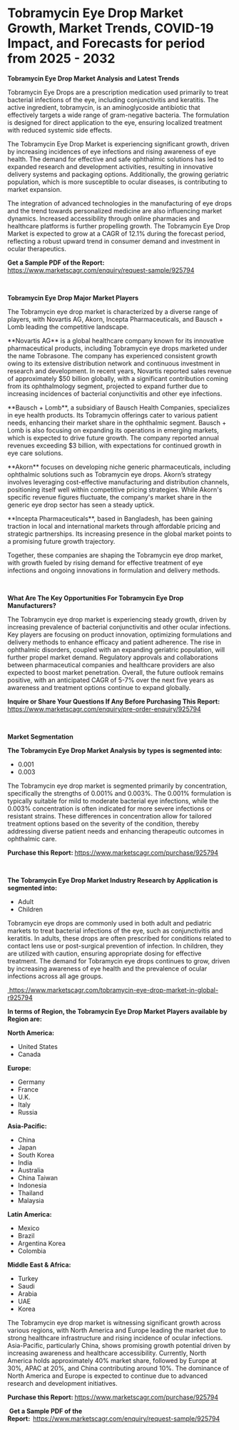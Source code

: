 <p><h1>Tobramycin Eye Drop Market Growth, Market Trends, COVID-19 Impact, and Forecasts for period from 2025 - 2032</h1></p><p><strong>Tobramycin Eye Drop Market Analysis and Latest Trends</strong></p>
<p><p>Tobramycin Eye Drops are a prescription medication used primarily to treat bacterial infections of the eye, including conjunctivitis and keratitis. The active ingredient, tobramycin, is an aminoglycoside antibiotic that effectively targets a wide range of gram-negative bacteria. The formulation is designed for direct application to the eye, ensuring localized treatment with reduced systemic side effects.</p><p>The Tobramycin Eye Drop Market is experiencing significant growth, driven by increasing incidences of eye infections and rising awareness of eye health. The demand for effective and safe ophthalmic solutions has led to expanded research and development activities, resulting in innovative delivery systems and packaging options. Additionally, the growing geriatric population, which is more susceptible to ocular diseases, is contributing to market expansion.</p><p>The integration of advanced technologies in the manufacturing of eye drops and the trend towards personalized medicine are also influencing market dynamics. Increased accessibility through online pharmacies and healthcare platforms is further propelling growth. The Tobramycin Eye Drop Market is expected to grow at a CAGR of 12.1% during the forecast period, reflecting a robust upward trend in consumer demand and investment in ocular therapeutics.</p></p>
<p><strong>Get a Sample PDF of the Report:&nbsp;</strong> <a href="https://www.marketscagr.com/enquiry/request-sample/925794?utm_campaign=3517&utm_medium=2&utm_source=Github&utm_content=ia&utm_term=19042025&utm_id=tobramycin-eye-drop">https://www.marketscagr.com/enquiry/request-sample/925794</a></p>
<p>&nbsp;</p>
<p><strong>Tobramycin Eye Drop Major Market Players</strong></p>
<p><p>The Tobramycin eye drop market is characterized by a diverse range of players, with Novartis AG, Akorn, Incepta Pharmaceuticals, and Bausch + Lomb leading the competitive landscape. </p><p>**Novartis AG** is a global healthcare company known for its innovative pharmaceutical products, including Tobramycin eye drops marketed under the name Tobrasone. The company has experienced consistent growth owing to its extensive distribution network and continuous investment in research and development. In recent years, Novartis reported sales revenue of approximately $50 billion globally, with a significant contribution coming from its ophthalmology segment, projected to expand further due to increasing incidences of bacterial conjunctivitis and other eye infections.</p><p>**Bausch + Lomb**, a subsidiary of Bausch Health Companies, specializes in eye health products. Its Tobramycin offerings cater to various patient needs, enhancing their market share in the ophthalmic segment. Bausch + Lomb is also focusing on expanding its operations in emerging markets, which is expected to drive future growth. The company reported annual revenues exceeding $3 billion, with expectations for continued growth in eye care solutions.</p><p>**Akorn** focuses on developing niche generic pharmaceuticals, including ophthalmic solutions such as Tobramycin eye drops. Akorn’s strategy involves leveraging cost-effective manufacturing and distribution channels, positioning itself well within competitive pricing strategies. While Akorn's specific revenue figures fluctuate, the company's market share in the generic eye drop sector has seen a steady uptick.</p><p>**Incepta Pharmaceuticals**, based in Bangladesh, has been gaining traction in local and international markets through affordable pricing and strategic partnerships. Its increasing presence in the global market points to a promising future growth trajectory.</p><p>Together, these companies are shaping the Tobramycin eye drop market, with growth fueled by rising demand for effective treatment of eye infections and ongoing innovations in formulation and delivery methods.</p></p>
<p>&nbsp;</p>
<p><strong>What Are The Key Opportunities For Tobramycin Eye Drop Manufacturers?</strong></p>
<p><p>The Tobramycin eye drop market is experiencing steady growth, driven by increasing prevalence of bacterial conjunctivitis and other ocular infections. Key players are focusing on product innovation, optimizing formulations and delivery methods to enhance efficacy and patient adherence. The rise in ophthalmic disorders, coupled with an expanding geriatric population, will further propel market demand. Regulatory approvals and collaborations between pharmaceutical companies and healthcare providers are also expected to boost market penetration. Overall, the future outlook remains positive, with an anticipated CAGR of 5-7% over the next five years as awareness and treatment options continue to expand globally.</p></p>
<p><strong>Inquire or Share Your Questions If Any Before Purchasing This Report:</strong> <a href="https://www.marketscagr.com/enquiry/pre-order-enquiry/925794?utm_campaign=3517&utm_medium=2&utm_source=Github&utm_content=ia&utm_term=19042025&utm_id=tobramycin-eye-drop">https://www.marketscagr.com/enquiry/pre-order-enquiry/925794</a></p>
<p>&nbsp;</p>
<p><strong>Market Segmentation</strong></p>
<p><strong>The Tobramycin Eye Drop Market Analysis by types is segmented into:</strong></p>
<p><ul><li>0.001</li><li>0.003</li></ul></p>
<p><p>The Tobramycin eye drop market is segmented primarily by concentration, specifically the strengths of 0.001% and 0.003%. The 0.001% formulation is typically suitable for mild to moderate bacterial eye infections, while the 0.003% concentration is often indicated for more severe infections or resistant strains. These differences in concentration allow for tailored treatment options based on the severity of the condition, thereby addressing diverse patient needs and enhancing therapeutic outcomes in ophthalmic care.</p></p>
<p><strong>Purchase this Report:&nbsp;</strong><a href="https://www.marketscagr.com/purchase/925794?utm_campaign=3517&utm_medium=2&utm_source=Github&utm_content=ia&utm_term=19042025&utm_id=tobramycin-eye-drop">https://www.marketscagr.com/purchase/925794</a></p>
<p>&nbsp;</p>
<p><strong>The Tobramycin Eye Drop Market Industry Research by Application is segmented into:</strong></p>
<p><ul><li>Adult</li><li>Children</li></ul></p>
<p><p>Tobramycin eye drops are commonly used in both adult and pediatric markets to treat bacterial infections of the eye, such as conjunctivitis and keratitis. In adults, these drops are often prescribed for conditions related to contact lens use or post-surgical prevention of infection. In children, they are utilized with caution, ensuring appropriate dosing for effective treatment. The demand for Tobramycin eye drops continues to grow, driven by increasing awareness of eye health and the prevalence of ocular infections across all age groups.</p></p>
<p><a href="https://www.marketscagr.com/tobramycin-eye-drop-market-in-global-r925794?utm_campaign=3517&utm_medium=2&utm_source=Github&utm_content=ia&utm_term=19042025&utm_id=tobramycin-eye-drop">&nbsp;https://www.marketscagr.com/tobramycin-eye-drop-market-in-global-r925794</a></p>
<p><strong>In terms of Region, the Tobramycin Eye Drop Market Players available by Region are:</strong></p>
<p>
    <p> <strong> North America: </strong>
        <ul>
            <li>United States</li>
            <li>Canada</li>
        </ul>
        </p> 
    <p> <strong> Europe: </strong>
        <ul>
            <li>Germany</li>
            <li>France</li>
            <li>U.K.</li>
            <li>Italy</li>
            <li>Russia</li>
        </ul>
        </p> 
    <p> <strong> Asia-Pacific: </strong>
        <ul>
            <li>China</li>
            <li>Japan</li>
            <li>South Korea</li>
            <li>India</li>
            <li>Australia</li>
            <li>China Taiwan</li>
            <li>Indonesia</li>
            <li>Thailand</li>
            <li>Malaysia</li>
        </ul>
        </p> 
    <p> <strong> Latin America: </strong>
        <ul>
            <li>Mexico</li>
            <li>Brazil</li>
            <li>Argentina Korea</li>
            <li>Colombia</li>
        </ul>
        </p> 
    <p> <strong> Middle East & Africa: </strong>
        <ul>
            <li>Turkey</li>
            <li>Saudi</li>
            <li>Arabia</li>
            <li>UAE</li>
            <li>Korea</li>
        </ul>
    </p>
    </p>
<p><p>The Tobramycin eye drop market is witnessing significant growth across various regions, with North America and Europe leading the market due to strong healthcare infrastructure and rising incidence of ocular infections. Asia-Pacific, particularly China, shows promising growth potential driven by increasing awareness and healthcare accessibility. Currently, North America holds approximately 40% market share, followed by Europe at 30%, APAC at 20%, and China contributing around 10%. The dominance of North America and Europe is expected to continue due to advanced research and development initiatives.</p></p>
<p><strong>Purchase this Report: </strong><a href="https://www.marketscagr.com/purchase/925794?utm_campaign=3517&utm_medium=2&utm_source=Github&utm_content=ia&utm_term=19042025&utm_id=tobramycin-eye-drop">https://www.marketscagr.com/purchase/925794</a></p>
<p>&nbsp;<strong>Get a Sample PDF of the Report:&nbsp;&nbsp;</strong><a href="https://www.marketscagr.com/enquiry/request-sample/925794?utm_campaign=3517&utm_medium=2&utm_source=Github&utm_content=ia&utm_term=19042025&utm_id=tobramycin-eye-drop">https://www.marketscagr.com/enquiry/request-sample/925794</a></p>
<p><strong></strong></p>
<p><p></p><p></p><p></p></p>